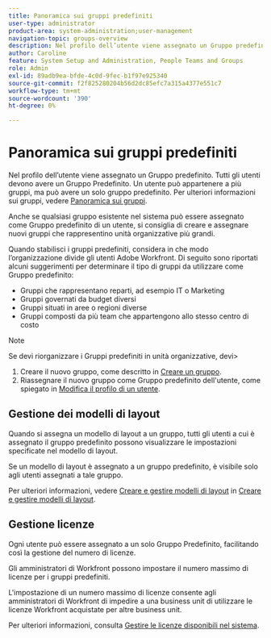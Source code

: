 ```yaml
---
title: Panoramica sui gruppi predefiniti
user-type: administrator
product-area: system-administration;user-management
navigation-topic: groups-overview
description: Nel profilo dell’utente viene assegnato un Gruppo predefinito. Tutti gli utenti devono avere un Gruppo Predefinito. Un utente può appartenere a più gruppi, ma può avere un solo gruppo predefinito. Anche se qualsiasi gruppo esistente nel sistema può essere assegnato come Gruppo predefinito di un utente, si consiglia di creare e assegnare nuovi gruppi che rappresentino unità organizzative più grandi. Quando stabilisci i gruppi predefiniti, considera in che modo l’organizzazione divide gli utenti Adobe Workfront.
author: Caroline
feature: System Setup and Administration, People Teams and Groups
role: Admin
exl-id: 89adb9ea-bfde-4c0d-9fec-b1f97e925340
source-git-commit: f2f825280204b56d2dc85efc7a315a4377e551c7
workflow-type: tm+mt
source-wordcount: '390'
ht-degree: 0%

---
```


# Panoramica sui gruppi predefiniti

Nel profilo dell’utente viene assegnato un Gruppo predefinito. Tutti gli utenti devono avere un Gruppo Predefinito. Un utente può appartenere a più gruppi, ma può avere un solo gruppo predefinito. Per ulteriori informazioni sui gruppi, vedere [Panoramica sui gruppi](../../../administration-and-setup/manage-groups/groups-overview/groups.md).

Anche se qualsiasi gruppo esistente nel sistema può essere assegnato come Gruppo predefinito di un utente, si consiglia di creare e assegnare nuovi gruppi che rappresentino unità organizzative più grandi.

Quando stabilisci i gruppi predefiniti, considera in che modo l’organizzazione divide gli utenti Adobe Workfront. Di seguito sono riportati alcuni suggerimenti per determinare il tipo di gruppi da utilizzare come Gruppo predefinito:

* Gruppi che rappresentano reparti, ad esempio IT o Marketing
* Gruppi governati da budget diversi
* Gruppi situati in aree o regioni diverse
* Gruppi composti da più team che appartengono allo stesso centro di costo

>[!NOTE]
>
>Se devi riorganizzare i Gruppi predefiniti in unità organizzative, devi>
>1. Creare il nuovo gruppo, come descritto in [Creare un gruppo](../../../administration-and-setup/manage-groups/create-and-manage-groups/create-a-group.md).
>1. Riassegnare il nuovo gruppo come Gruppo predefinito dell&#39;utente, come spiegato in [Modifica il profilo di un utente](../../../administration-and-setup/add-users/create-and-manage-users/edit-a-users-profile.md).
>

## Gestione dei modelli di layout

Quando si assegna un modello di layout a un gruppo, tutti gli utenti a cui è assegnato il gruppo predefinito possono visualizzare le impostazioni specificate nel modello di layout.

Se un modello di layout è assegnato a un gruppo predefinito, è visibile solo agli utenti assegnati a tale gruppo.

Per ulteriori informazioni, vedere [Creare e gestire modelli di layout](../../../administration-and-setup/customize-workfront/use-layout-templates/create-and-manage-layout-templates.md) in [Creare e gestire modelli di layout](../../../administration-and-setup/customize-workfront/use-layout-templates/create-and-manage-layout-templates.md).

## Gestione licenze

Ogni utente può essere assegnato a un solo Gruppo Predefinito, facilitando così la gestione del numero di licenze.

Gli amministratori di Workfront possono impostare il numero massimo di licenze per i gruppi predefiniti.

L&#39;impostazione di un numero massimo di licenze consente agli amministratori di Workfront di impedire a una business unit di utilizzare le licenze Workfront acquistate per altre business unit.

Per ulteriori informazioni, consulta [Gestire le licenze disponibili nel sistema](../../../administration-and-setup/get-started-wf-administration/manage-available-licenses-in-your-system.md).
